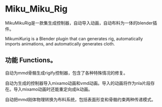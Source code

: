 # Miku_Miku_Rig
MikuMikuRig是一款集生成控制器，自动导入动画，自动布料为一体的blender插件。

MikumiKurig is a Blender plugin that can generates rig, automatically imports animations, and automatically generates cloth.

## 功能 Functions。
自动为mmd骨骼生成rigify控制器，包含了各种特殊情况的修复。

自动为生成的控制器导入mixamo动画和vmd动画。导入的动画将作为nla片段存在。导入mixamo动画时还能重定向成ik动画。

自动把mmd刚体物理转换为布料系统，包括表面形变和骨骼约束两种传递模式。
